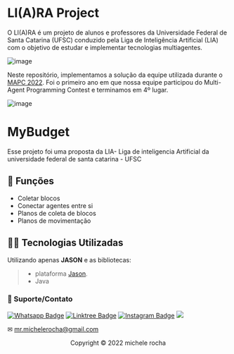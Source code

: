 # LI(A)RA Project

O LI(A)RA é um projeto de alunos e professores da Universidade Federal de Santa Catarina (UFSC) conduzido pela Liga de Inteligência Artificial (LIA) com o objetivo de estudar e implementar tecnologias multiagentes.

![image](https://user-images.githubusercontent.com/93664169/208255381-f321aa80-5343-432c-837c-d5758e029e70.png)


Neste repositório, implementamos a solução da equipe utilizada durante o [MAPC 2022](https://multiagentcontest.org/). Foi o primeiro ano em que nossa equipe participou do Multi-Agent Programming Contest e terminamos em 4º lugar.

![image](https://user-images.githubusercontent.com/93664169/208255189-a6371e48-a79b-49ba-855c-eda6189ba0fd.png)



# MyBudget

Esse projeto foi uma proposta da LIA- Liga de inteligencia Artificial da universidade federal de santa catarina - UFSC

## 🔧 Funções

- Coletar blocos 
- Conectar agentes entre si 
- Planos de coleta de blocos
- Planos de movimentação 

## 👨‍💻 Tecnologias Utilizadas

Utilizando apenas **JASON** e as bibliotecas:
> - plataforma [Jason](https://jason.sourceforge.net/).
> - Java



### 🤝 Suporte/Contato

[![Whatsapp Badge](https://img.shields.io/badge/WhatsApp-25D366?style=for-the-badge&logo=whatsapp&logoColor=white)](https://wa.me/5511951864397)
[![Linktree Badge](https://img.shields.io/badge/linktree-39E09B?style=for-the-badge&logo=linktree&logoColor=white)](https://linktr.ee/mrmichelerocha)
[![Instagram Badge](https://img.shields.io/badge/Instagram-E4405F?style=for-the-badge&logo=instagram&logoColor=white)](https://www.instagram.com/mr.michelerocha/?hl=pt-br)
  <a href="https://www.linkedin.com/in/enc-michele-rocha/" target="_blank"><img src="https://img.shields.io/badge/-LinkedIn-%230077B5?style=for-the-badge&logo=linkedin&logoColor=white" target="_blank"></a>  

✉ mr.michelerocha@gmail.com
<p align="center">Copyright © 2022 michele rocha</p>
